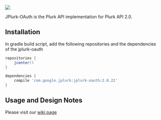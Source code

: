 ![](https://api.travis-ci.org/qrtt1/jplurk-oauth.svg?branch=master)

JPlurk-OAuth is the Plurk API implementation for Plurk API 2.0.

## Installation

In gradle build script, add the following repositories and the dependencies of the jplurk-oauth

```groovy
repositories {
    jcenter()
}

dependencies {
    compile 'com.google.jplurk:jplurk-oauth:2.0.22'
}
```

## Usage and Design Notes

Please visit our [wiki page](https://github.com/qrtt1/jplurk-oauth/wiki)
